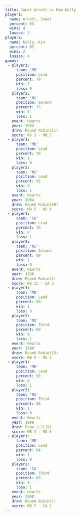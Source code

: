 ```yaml
---
title: Janet Arnott vs Kim Kelly
player1:             
  name: Arnott, Janet
  percent: 83        
  wins: 4            
  losses: 2          
player2:             
  name: Kelly, Kim   
  percent: 82        
  wins: 2            
  losses: 4          
games:
 - player1:        
     team: 'MB'    
     position: Lead
     percent: 79   
     win: 1        
     loss: 0       
   player2:          
     team: 'NS'      
     position: Second
     percent: 73     
     win: 0          
     loss: 1         
   event: Hearts        
   year: 1992           
   draw: Round Robin(11)
   score: NS 3 - MB 5   
 - player1:        
     team: 'MB'    
     position: Lead
     percent: 78   
     win: 1        
     loss: 0       
   player2:        
     team: 'NS'    
     position: Lead
     percent: 92   
     win: 0        
     loss: 1       
   event: Hearts        
   year: 1994           
   draw: Round Robin(10)
   score: MB 5 - NS 4   
 - player1:        
     team: 'CA'    
     position: Lead
     percent: 76   
     win: 0        
     loss: 1       
   player2:          
     team: 'NS'      
     position: Second
     percent: 89     
     win: 1          
     loss: 0         
   event: Hearts       
   year: 1996          
   draw: Round Robin(4)
   score: NS 13 - CA 6 
 - player1:        
     team: 'MB'    
     position: Lead
     percent: 88   
     win: 1        
     loss: 0       
   player2:         
     team: 'NS'     
     position: Third
     percent: 69    
     win: 0         
     loss: 1        
   event: Hearts        
   year: 1999           
   draw: Round Robin(13)
   score: MB 5 - NS 2   
 - player1:        
     team: 'MB'    
     position: Lead
     percent: 93   
     win: 0        
     loss: 1       
   player2:         
     team: 'NS'     
     position: Third
     percent: 88    
     win: 1         
     loss: 0        
   event: Hearts     
   year: 1999        
   draw: Page 1-2(19)
   score: MB 3 - NS 6
 - player1:        
     team: 'MB'    
     position: Lead
     percent: 84   
     win: 1        
     loss: 0       
   player2:         
     team: 'CA'     
     position: Third
     percent: 83    
     win: 0         
     loss: 1        
   event: Hearts       
   year: 2000          
   draw: Round Robin(3)
   score: MB 7 - CA 2  
---
```

